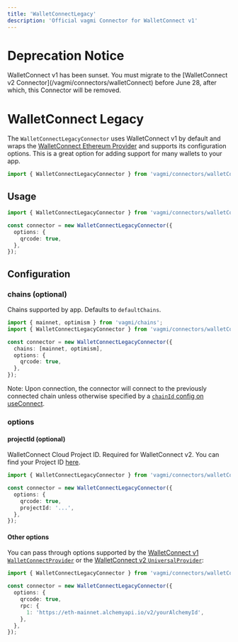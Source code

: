 ```yaml
---
title: 'WalletConnectLegacy'
description: 'Official vagmi Connector for WalletConnect v1'
---
```


# Deprecation Notice

<Callout type="error">
  WalletConnect v1 has been sunset. You must migrate to the [WalletConnect v2
  Connector](/vagmi/connectors/walletConnect) before June 28, after which, this
  Connector will be removed.
</Callout>

# WalletConnect Legacy

The `WalletConnectLegacyConnector` uses WalletConnect v1 by default and wraps the [WalletConnect Ethereum Provider](https://walletconnect.com) and supports its configuration options. This is a great option for adding support for many wallets to your app.

```ts
import { WalletConnectLegacyConnector } from 'vagmi/connectors/walletConnectLegacy';
```

## Usage

```ts
import { WalletConnectLegacyConnector } from 'vagmi/connectors/walletConnectLegacy';

const connector = new WalletConnectLegacyConnector({
  options: {
    qrcode: true,
  },
});
```

## Configuration

### chains (optional)

Chains supported by app. Defaults to `defaultChains`.

```ts {5}
import { mainnet, optimism } from 'vagmi/chains';
import { WalletConnectLegacyConnector } from 'vagmi/connectors/walletConnectLegacy';

const connector = new WalletConnectLegacyConnector({
  chains: [mainnet, optimism],
  options: {
    qrcode: true,
  },
});
```

Note: Upon connection, the connector will connect to the previously connected chain unless otherwise specified by a [`chainId` config on useConnect](/vagmi/hooks/useConnect#chainid-optional).

### options

#### projectId (optional)

WalletConnect Cloud Project ID. Required for WalletConnect v2. You can find your Project ID [here](https://cloud.walletconnect.com/sign-in).

```ts {7}
import { WalletConnectLegacyConnector } from 'vagmi/connectors/walletConnectLegacy';

const connector = new WalletConnectLegacyConnector({
  options: {
    qrcode: true,
    projectId: '...',
  },
});
```

#### Other options

You can pass through options supported by the [WalletConnect v1 `WalletConnectProvider`](https://github.com/WalletConnect/walletconnect-monorepo/blob/v1.0/packages/helpers/types/index.d.ts#L300-L314) or the [WalletConnect v2 `UniversalProvider`](https://github.com/WalletConnect/walletconnect-monorepo/blob/3f0f22b9b85294caed60cdf74f61363ce5ce686b/providers/universal-provider/src/types/misc.ts#L8-L16):

```ts {4-9}
import { WalletConnectLegacyConnector } from 'vagmi/connectors/walletConnectLegacy';

const connector = new WalletConnectLegacyConnector({
  options: {
    qrcode: true,
    rpc: {
      1: 'https://eth-mainnet.alchemyapi.io/v2/yourAlchemyId',
    },
  },
});
```